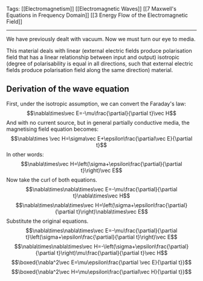 Tags: [[Electromagnetism]] [[Electromagnetic Waves]] [[7 Maxwell's Equations in Frequency Domain]] [[3 Energy Flow of the Electromagnetic Field]]
___
We have previously dealt with vacuum. Now we must turn our eye to media.

This material deals with linear (external electric fields produce polarisation field that has a linear relationship between input and output) isotropic (degree of polarisability is equal in all directions, such that external electric fields produce polarisation field along the same direction) material. 
## Derivation of the wave equation
First, under the isotropic assumption, we can convert the Faraday's law:
$$\nabla\times\vec E=-\mu\frac{\partial}{\partial t}\vec H$$
And with no current source, but in general partially conductive media, the magnetising field equation becomes:
$$\nabla\times \vec H=\sigma\vec E+\epsilon\frac{\partial\vec E}{\partial t}$$
In other words: 
$$\nabla\times\vec H=\left(\sigma+\epsilon\frac{\partial}{\partial t}\right)\vec E$$
Now take the curl of both equations. 
$$\nabla\times\nabla\times\vec E=-\mu\frac{\partial}{\partial t}\nabla\times\vec H$$
$$\nabla\times\nabla\times\vec H=\left(\sigma+\epsilon\frac{\partial}{\partial t}\right)\nabla\times\vec E$$
Substitute the original equations.
$$\nabla\times\nabla\times\vec E=-\mu\frac{\partial}{\partial t}\left(\sigma+\epsilon\frac{\partial}{\partial t}\right)\vec E$$
$$\nabla\times\nabla\times\vec H=-\left(\sigma+\epsilon\frac{\partial}{\partial t}\right)\mu\frac{\partial}{\partial t}\vec H$$
$$\boxed{\nabla^2\vec E=\mu\epsilon\frac{\partial \vec E}{\partial t}}$$
$$\boxed{\nabla^2\vec H=\mu\epsilon\frac{\partial\vec H}{\partial t}}$$
